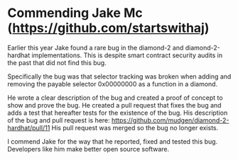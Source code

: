# Commending Jake Mc (https://github.com/startswithaj)

Earlier this year Jake found a rare bug in the diamond-2 and diamond-2-hardhat implementations. This is despite smart contract security audits in the past that did not find this bug.

Specifically the bug was that selector tracking was broken when adding and removing the payable selector 0x00000000 as a function in a diamond.

He wrote a clear description of the bug and created a proof of concept to show and prove the bug. He created a pull request that fixes the bug and adds a test that hereafter tests for the existence of the bug. His description of the bug and pull request is here: https://github.com/mudgen/diamond-2-hardhat/pull/11
His pull request was merged so the bug no longer exists.

I commend Jake for the way that he reported, fixed and tested this bug. Developers like him make better open source software.